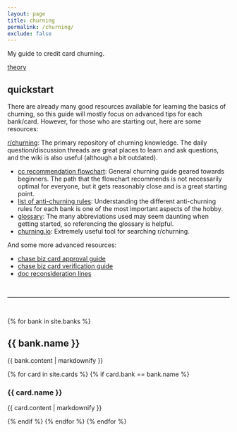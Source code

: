 ```yaml
---
layout: page
title: churning
permalink: /churning/
exclude: false
---
```

My guide to credit card churning.

[theory](theory) 

## quickstart
There are already many good resources available for learning the basics of churning, so this guide will mostly focus on advanced tips for each bank/card. However, for those who are starting out, here are some resources:

[r/churning](https://reddit.com/r/churning): The primary repository of churning knowledge. The daily question/discussion threads are great places to learn and ask questions, and the wiki is also useful (although a bit outdated).
* [cc recommendation flowchart](https://www.reddit.com/r/churning/comments/s07cfp/credit_card_recommendation_flowchart_jan2022/): General churning guide geared towards beginners. The path that the flowchart recommends is not necessarily optimal for everyone, but it gets reasonably close and is a great starting point.
* [list of anti-churning rules](https://www.reddit.com/r/churning/comments/819r08/list_of_antichurning_rules/): Understanding the different anti-churning rules for each bank is one of the most important aspects of the hobby.
* [glossary](https://www.reddit.com/r/churning/wiki/glossary/): The many abbreviations used may seem daunting when getting started, so referencing the glossary is helpful.
* [churning.io](https://churning.io/): Extremely useful tool for searching r/churning.

And some more advanced resources:
* [chase biz card approval guide](https://www.reddit.com/r/churning/comments/844m2m/step_by_step_guide_to_getting_approved_for_chase/)
* [chase biz card verification guide](https://www.reddit.com/r/churning/comments/6hclj4/i_survived_the_dreaded_chase_business/)
* [doc reconsideration lines](https://www.doctorofcredit.com/credit-cards/credit-card-reconsideration-line-telephone-numbers/)

<br> 

---

<br> 

{% for bank in site.banks %}
  <h2>{{ bank.name }}</h2>
  <p>{{ bank.content | markdownify }}</p>
  {% for card in site.cards %}
    {% if card.bank == bank.name %} 
      <h3>{{ card.name }}</h3>
      <p>{{ card.content | markdownify }}</p>
    {% endif %} 
  {% endfor %}
{% endfor %}